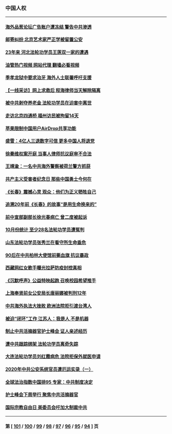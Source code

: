 ### 中国人权
---
#### [海外品葱论坛广告账户遭冻结 警告中共渗透](../../pages/ncid278/n13862891.md?11120845) 
#### [邮寄纠纷 北京艺术家严正学被留置公安](../../pages/ncid278/n13864243.md?11120845) 
#### [23年来 河北法轮功学员王莲双一家的遭遇](../../pages/ncid278/n13863330.md?11120845) 
#### [油管热门视频 网站代理 翻墙必看视频](http://150.230.27.170:81/youtube.html?11120845)
#### [季孝龙狱中要求治牙 海外人士联署呼吁支援](../../pages/ncid278/n13863777.md?11120845) 
#### [【一线采访】网上求救后 程海律师当天解除隔离](../../pages/ncid278/n13863363.md?11120845) 
#### [被中共剥夺养老金 法轮功学员在迫害中离世](../../pages/ncid278/n13861877.md?11120845) 
#### [走访北京四通桥 福州访民被拘留14天](../../pages/ncid278/n13863183.md?11120845) 
#### [苹果限制中国用户AirDrop共享功能](../../pages/ncid278/n13863173.md?11120845) 
#### [盛雪：4亿人三退数字可信 更多中国人将退党](../../pages/ncid278/n13862928.md?11120845) 
#### [徐秦维权案开庭 当事人律师抗议庭审不合法](../../pages/ncid278/n13862632.md?11120845) 
#### [王靖渝：一名中共海外警察被荷兰警方抓获](../../pages/ncid278/n13862163.md?11120845) 
#### [共产主义受害者纪念日 那些中国勇士今何在](../../pages/ncid278/n13861994.md?11120845) 
#### [《长春》震撼心灵 观众：他们为正义牺牲自己](../../pages/ncid278/n13852078.md?11120845) 
#### [追溯20年前《长春》的故事“是用生命换来的”](../../pages/ncid278/n13851645.md?11120845) 
#### [前中宣部副部长徐光春病亡 曾二度被起诉](../../pages/ncid278/n13857638.md?11120845) 
#### [10月份统计 至少28名法轮功学员遭冤判](../../pages/ncid278/n13861128.md?11120845) 
#### [山东法轮功学员张秀兰在看守所生命垂危](../../pages/ncid278/n13860281.md?11120845) 
#### [90后在中共柏林大使馆前撕血旗 抗议暴政](../../pages/ncid278/n13860258.md?11120845) 
#### [西藏网红女歌手曝光拉萨防疫封控真相](../../pages/ncid278/n13860022.md?11120845) 
#### [《沉默呼声》公益特映起跑  召唤校园希望推手](../../pages/ncid278/n13859756.md?11120845) 
#### [上海奉贤前女公安局长唐丽娜被判刑12年](../../pages/ncid278/n13859528.md?11120845) 
#### [中共海外执法大挫败 欧洲法院拒引渡台湾人](../../pages/ncid278/n13859684.md?11120845) 
#### [被迫“闭环”工作 江苏人：我是人 不是机器](../../pages/ncid278/n13859052.md?11120845) 
#### [制止中共活摘器官护士峰会 证人亲述经历](../../pages/ncid278/n13859007.md?11120845) 
#### [遭中共跟踪绑架 法轮功学员离奇失踪](../../pages/ncid278/n13856504.md?11120845) 
#### [大连法轮功学员刘红霞病危 法院拒保外就医申请](../../pages/ncid278/n13856678.md?11120845) 
#### [2020年中共公安系统官员遭厄运实录（一）](../../pages/ncid278/n13854727.md?11120845) 
#### [全球法治指数中国排95 专家：中共制度决定](../../pages/ncid278/n13855901.md?11120845) 
#### [护士峰会下周举行 聚焦中共活摘器官](../../pages/ncid278/n13855418.md?11120845) 
#### [国际宗教自由日 美委员会吁加大制裁中共](../../pages/ncid278/n13855021.md?11120845) 

---
#### 第 [ [101](./101.md?11120845) / [100](./100.md?11120845) / [99](./99.md?11120845) / [98](./98.md?11120845) / [97](./97.md?11120845) / [96](./96.md?11120845) / [95](./95.md?11120845) / [94](./94.md?11120845) ] 页
